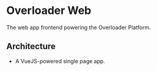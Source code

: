 # Overloader Web

The web app frontend powering the Overloader Platform.

## Architecture

- A VueJS-powered single page app.